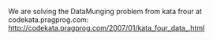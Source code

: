 We are solving the DataMunging problem from kata frour at codekata.pragprog.com:
http://codekata.pragprog.com/2007/01/kata_four_data_.html